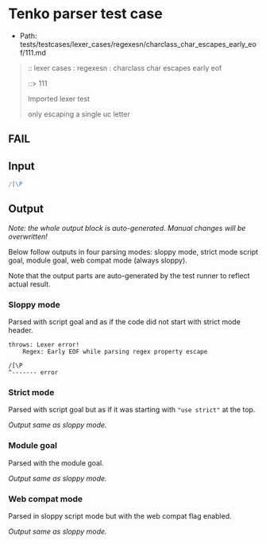 # Tenko parser test case

- Path: tests/testcases/lexer_cases/regexesn/charclass_char_escapes_early_eof/111.md

> :: lexer cases : regexesn : charclass char escapes early eof
>
> ::> 111
>
> Imported lexer test
>
> only escaping a single uc letter

## FAIL

## Input

`````js
/[\P
`````

## Output

_Note: the whole output block is auto-generated. Manual changes will be overwritten!_

Below follow outputs in four parsing modes: sloppy mode, strict mode script goal, module goal, web compat mode (always sloppy).

Note that the output parts are auto-generated by the test runner to reflect actual result.

### Sloppy mode

Parsed with script goal and as if the code did not start with strict mode header.

`````
throws: Lexer error!
    Regex: Early EOF while parsing regex property escape

/[\P
^------- error
`````

### Strict mode

Parsed with script goal but as if it was starting with `"use strict"` at the top.

_Output same as sloppy mode._

### Module goal

Parsed with the module goal.

_Output same as sloppy mode._

### Web compat mode

Parsed in sloppy script mode but with the web compat flag enabled.

_Output same as sloppy mode._
